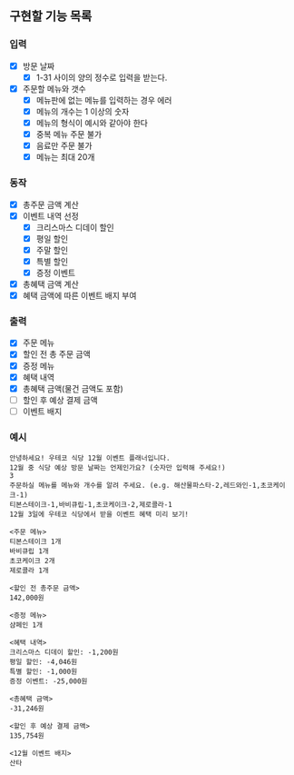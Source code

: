 ## 구현할 기능 목록

### 입력

- [x] 방문 날짜
    - [x] 1-31 사이의 양의 정수로 입력을 받는다.
- [x] 주문할 메뉴와 갯수
    - [x] 메뉴판에 없는 메뉴를 입력하는 경우 에러
    - [x] 메뉴의 개수는 1 이상의 숫자
    - [x] 메뉴의 형식이 예시와 같아야 한다
    - [x] 중복 메뉴 주문 불가
    - [x] 음료만 주문 불가
    - [x] 메뉴는 최대 20개

### 동작

- [x] 총주문 금액 계산
- [x] 이벤트 내역 선정
    - [x] 크리스마스 디데이 할인
    - [x] 평일 할인
    - [x] 주말 할인
    - [x] 특별 할인
    - [x] 증정 이벤트
- [x] 총혜택 금액 계산
- [x] 혜택 금액에 따른 이벤트 배지 부여

### 출력

- [x] 주문 메뉴
- [x] 할인 전 총 주문 금액
- [x] 증정 메뉴
- [x] 혜택 내역
- [x] 총혜택 금액(물건 금액도 포함)
- [ ] 할인 후 예상 결제 금액
- [ ] 이벤트 배지

### 예시

```
안녕하세요! 우테코 식당 12월 이벤트 플래너입니다.
12월 중 식당 예상 방문 날짜는 언제인가요? (숫자만 입력해 주세요!)
3
주문하실 메뉴를 메뉴와 개수를 알려 주세요. (e.g. 해산물파스타-2,레드와인-1,초코케이크-1)
티본스테이크-1,바비큐립-1,초코케이크-2,제로콜라-1
12월 3일에 우테코 식당에서 받을 이벤트 혜택 미리 보기!
 
<주문 메뉴>
티본스테이크 1개
바비큐립 1개
초코케이크 2개
제로콜라 1개
 
<할인 전 총주문 금액>
142,000원
 
<증정 메뉴>
샴페인 1개
 
<혜택 내역>
크리스마스 디데이 할인: -1,200원
평일 할인: -4,046원
특별 할인: -1,000원
증정 이벤트: -25,000원
 
<총혜택 금액>
-31,246원
 
<할인 후 예상 결제 금액>
135,754원
 
<12월 이벤트 배지>
산타
```